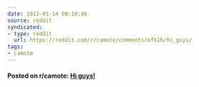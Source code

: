 ```yaml
---
date: 2012-01-14 00:10:40
source: reddit
syndicated:
- type: reddit
  url: https://reddit.com/r/camote/comments/ofk2h/hi_guys/
tags:
- camote
---
```


#### Posted on r/camote: [Hi guys!](https://reddit.com/r/camote/comments/ofk2h/hi_guys/)